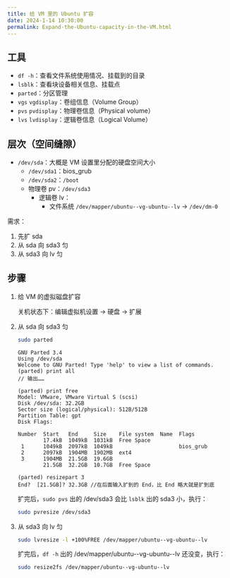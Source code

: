 ```yaml
---
title: 给 VM 里的 Ubuntu 扩容
date: 2024-1-14 10:30:00
permalink: Expand-the-Ubuntu-capacity-in-the-VM.html
---
```


## 工具

- `df -h`：查看文件系统使用情况、挂载到的目录
- `lsblk`：查看块设备相关信息、挂载点
- `parted`：分区管理
- `vgs` `vgdisplay`：卷组信息（Volume Group）
- `pvs` `pvdisplay`：物理卷信息（Physical volume）
- `lvs` `lvdisplay`：逻辑卷信息（Logical Volume）

## 层次（空间缝隙）

- `/dev/sda`：大概是 VM 设置里分配的硬盘空间大小
  - `/dev/sda1`：bios_grub
  - `/dev/sda2`：`/boot`
  - 物理卷 pv：`/dev/sda3`
    - 逻辑卷 lv：
      - 文件系统 `/dev/mapper/ubuntu--vg-ubuntu--lv` -> `/dev/dm-0`

需求：

1. 先扩 sda
2. 从 sda 向 sda3 匀
3. 从 sda3 向 lv 匀

## 步骤

1. 给 VM 的虚拟磁盘扩容

   关机状态下：编辑虚拟机设置 -> 硬盘 -> 扩展

2. 从 sda 向 sda3 匀

   ```sh
   sudo parted
   ```

   ```
   GNU Parted 3.4
   Using /dev/sda
   Welcome to GNU Parted! Type 'help' to view a list of commands.
   (parted) print all
   // 输出……

   (parted) print free
   Model: VMware, VMware Virtual S (scsi)
   Disk /dev/sda: 32.2GB
   Sector size (logical/physical): 512B/512B
   Partition Table: gpt
   Disk Flags:

   Number  Start   End     Size    File system  Name  Flags
           17.4kB  1049kB  1031kB  Free Space
    1      1049kB  2097kB  1049kB                     bios_grub
    2      2097kB  1904MB  1902MB  ext4
    3      1904MB  21.5GB  19.6GB
           21.5GB  32.2GB  10.7GB  Free Space

   (parted) resizepart 3
   End?  [21.5GB]? 32.3GB //在后面输入扩到的 End，比 End 略大就是扩到底
   ```

   扩完后，`sudo pvs` 出的 /dev/sda3 会比 `lsblk` 出的 sda3 小，执行：

   ```sh
   sudo pvresize /dev/sda3
   ```

3. 从 sda3 向 lv 匀

   ```sh
   sudo lvresize -l +100%FREE /dev/mapper/ubuntu--vg-ubuntu--lv
   ```

   扩完后，`df -h` 出的 /dev/mapper/ubuntu--vg-ubuntu--lv 还没变，执行：

   ```sh
   sudo resize2fs /dev/mapper/ubuntu--vg-ubuntu--lv
   ```
